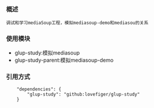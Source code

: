 ### 概述
    调试和学习mediaSoup工程，模拟mediasoup-demo和mediasou的关系
### 使用模块
- glup-study:模拟mediasoup
- glup-study-parent:模拟mediasoup-demo
### 引用方式
~~~
    "dependencies": {
        "glup-study": "github:lovefiger/glup-study"
    }
~~~